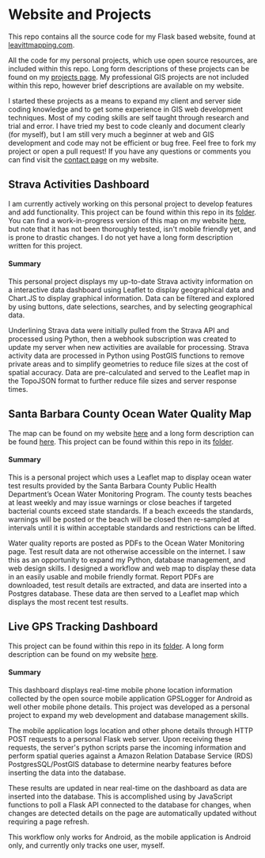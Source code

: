 # Website and Projects

This repo contains all the source code for my Flask based website, found at [leavittmapping.com](https://leavittmapping.com).

All the code for my personal projects, which use open source resources, are included within this repo. Long form descriptions of these projects can be found on my [projects page](https://leavittmapping.com/#goto-proj). My professional GIS projects are not included within this repo, however brief descriptions are available on my website.

I started these projects as a means to expand my client and server side coding knowledge and to get some experience in GIS web development techniques. Most of my coding skills are self taught through research and trial and error. I have tried my best to code cleanly and document clearly (for myself), but I am still very much a beginner at web and GIS development and code may not be efficient or bug free. Feel free to fork my project or open a pull request! If you have any questions or comments you can find visit the [contact page](https://leavittmapping.com/contact) on my website.

## Strava Activities Dashboard
I am currently actively working on this personal project to develop features and add functionality. This project can be found within this repo in its [folder](https://github.com/gavleavitt/Flask_Website_Project/tree/master/Flask_Application/application/projects/strava_activities). You can find a work-in-progress version of this map on my website [here](https://leavittmapping.com/stravamap), but note that it has not been thoroughly tested, isn't mobile friendly yet, and is prone to drastic changes. I do not yet have a long form description written for this project.

#### Summary
This personal project displays my up-to-date Strava activity information on a interactive data dashboard using Leaflet to display geographical data and Chart.JS to display graphical information. Data can be filtered and explored by using buttons, date selections, searches, and by selecting geographical data.

Underlining Strava data were initially pulled from the Strava API and processed using Python, then a webhook subscription was created to update my server when new activities are available for processing. Strava activity data are processed in Python using PostGIS functions to remove private areas and to simplify geometries to reduce file sizes at the cost of spatial accuracy. Data are pre-calculated and served to the Leaflet map in the TopoJSON format to further reduce file sizes and server response times.

## Santa Barbara County Ocean Water Quality Map
The map can be found on my website [here](https://leavittmapping.com/maps/sbcoceanwaterquality) and a long form description can be found [here](https://leavittmapping.com/projects/sbcoceanquality). This project can be found within this repo in its [folder](https://github.com/gavleavitt/Flask_Website_Project/tree/master/Flask_Application/application/projects/water_quality).

#### Summary

This is a personal project which uses a Leaflet map to display ocean water test results provided by the Santa Barbara County Public Health Department’s Ocean Water Monitoring Program. The county tests beaches at least weekly and may issue warnings or close beaches if targeted bacterial counts exceed state standards. If a beach exceeds the standards, warnings will be posted or the beach will be closed then re-sampled at intervals until it is within acceptable standards and restrictions can be lifted.

Water quality reports are posted as PDFs to the Ocean Water Monitoring page. Test result data are not otherwise accessible on the internet. I saw this as an opportunity to expand my Python, database management, and web design skills. I designed a workflow and web map to display these data in an easily usable and mobile friendly format. Report PDFs are downloaded, test result details are extracted, and data are inserted into a Postgres database. These data are then served to a Leaflet map which displays the most recent test results.

## Live GPS Tracking Dashboard
This project can be found within this repo in its [folder](https://github.com/gavleavitt/Flask_Website_Project/tree/master/Flask_Application/application/projects/location_tracker). A long form description can be found on my website [here](https://leavittmapping.com/projects/livetrackingdashboard).

#### Summary
This dashboard displays real-time mobile phone location information collected by the open source mobile application GPSLogger for Android as well other mobile phone details. This project was developed as a personal project to expand my web development and database management skills.

The mobile application logs location and other phone details through HTTP POST requests to a personal Flask web server. Upon receiving these requests, the server's python scripts parse the incoming information and perform spatial queries against a Amazon Relation Database Service (RDS) PostgresSQL/PostGIS database to determine nearby features before inserting the data into the database.

These results are updated in near real-time on the dashboard as data are inserted into the database. This is accomplished using by JavaScript functions to poll a Flask API connected to the database for changes, when changes are detected details on the page are automatically updated without requiring a page refresh.

This workflow only works for Android, as the mobile application is Android only, and currently only tracks one user, myself.
